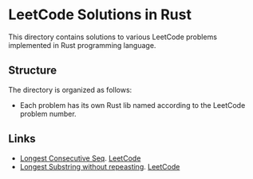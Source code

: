 # LeetCode Solutions in Rust

This directory contains solutions to various LeetCode problems implemented in Rust programming language.

## Structure

The directory is organized as follows:

- Each problem has its own Rust lib named according to the LeetCode problem number.


## Links
- [Longest Consecutive Seq](https://github.com/arvinsalehi/rust-learning/tree/main/leet_code/longest_consecutive_seq). [LeetCode](https://leetcode.com/problems/longest-consecutive-sequence/description/)
- [Longest Substring without repeasting](https://github.com/arvinsalehi/rust-learning/tree/main/leet_code/longest_substring_without_repeating). [LeetCode](https://leetcode.com/problems/longest-substring-without-repeating-characters/description/)
